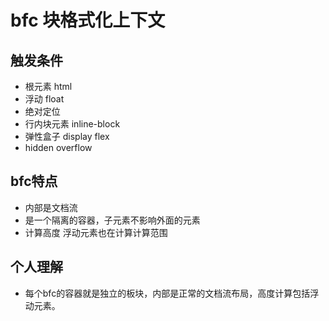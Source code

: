# bfc 块格式化上下文
## 触发条件
- 根元素 html
- 浮动 float
- 绝对定位  
- 行内块元素  inline-block
- 弹性盒子 display flex
- hidden overflow

## bfc特点
- 内部是文档流
- 是一个隔离的容器，子元素不影响外面的元素
- 计算高度  浮动元素也在计算计算范围

## 个人理解
- 每个bfc的容器就是独立的板块，内部是正常的文档流布局，高度计算包括浮动元素。
